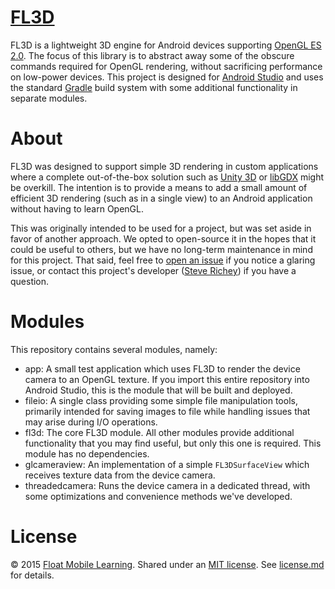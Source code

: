 # [FL3D](https://github.com/floatlearning/fl3d)

FL3D is a lightweight 3D engine for Android devices supporting [OpenGL ES 2.0](https://www.khronos.org/opengles/2_X/). The focus of this library is to abstract away some of the obscure commands required for OpenGL rendering, without sacrificing performance on low-power devices. This project is designed for [Android Studio](http://developer.android.com/tools/studio/index.html) and uses the standard [Gradle](http://gradle.org/) build system with some additional functionality in separate modules.

# About

FL3D was designed to support simple 3D rendering in custom applications where a complete out-of-the-box solution such as [Unity 3D](http://unity3d.com/) or [libGDX](https://github.com/libgdx/libgdx) might be overkill. The intention is to provide a means to add a small amount of efficient 3D rendering (such as in a single view) to an Android application without having to learn OpenGL.

This was originally intended to be used for a project, but was set aside in favor of another approach. We opted to open-source it in the hopes that it could be useful to others, but we have no long-term maintenance in mind for this project. That said, feel free to [open an issue](/../../issues/) if you notice a glaring issue, or contact this project's developer ([Steve Richey](https://github.com/steverichey)) if you have a question.

# Modules

This repository contains several modules, namely:

* app: A small test application which uses FL3D to render the device camera to an OpenGL texture. If you import this entire repository into Android Studio, this is the module that will be built and deployed.
* fileio: A single class providing some simple file manipulation tools, primarily intended for saving images to file while handling issues that may arise during I/O operations.
* fl3d: The core FL3D module. All other modules provide additional functionality that you may find useful, but only this one is required. This module has no dependencies.
* glcameraview: An implementation of a simple `FL3DSurfaceView` which receives texture data from the device camera.
* threadedcamera: Runs the device camera in a dedicated thread, with some optimizations and convenience methods we've developed.

# License

&copy; 2015 [Float Mobile Learning](http://floatlearning.com/). Shared under an [MIT license](https://en.wikipedia.org/wiki/MIT_License). See [license.md](./license.md) for details.
